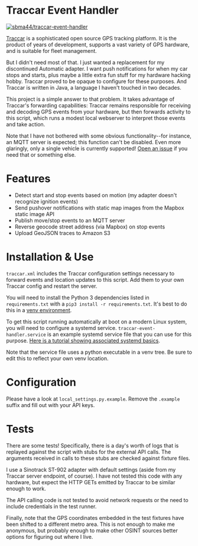 # Traccar Event Handler

[![sbma44/traccar-event-handler](https://circleci.com/gh/sbma44/traccar-event-handler.svg?style=svg)](https://app.circleci.com/pipelines/github/sbma44/traccar-event-handler)

[Traccar](https://www.traccar.org/) is a sophisticated open source GPS tracking platform. It is the product of years of development, supports a vast variety of GPS hardware, and is suitable for fleet management.

But I didn't need most of that. I just wanted a replacement for my discontinued Automatic adapter. I want push notifications for when my car stops and starts, plus maybe a little extra fun stuff for my hardware hacking hobby. Traccar proved to be opaque to configure for these purposes. And Traccar is written in Java, a language I haven't touched in two decades.

This project is a simple answer to that problem. It takes advantage of Traccar's forwarding capabilities: Traccar remains responsible for receiving and decoding GPS events from your hardware, but then forwards activity to this script, which runs a modest local webserver to interpret those events and take action.

Note that I have not bothered with some obvious functionality--for instance, an MQTT server is expected; this function can't be disabled. Even more glaringly, only a single vehicle is currently supported! [Open an issue](https://github.com/sbma44/traccar-event-handler/issues/new/choose) if you need that or something else.

# Features
- Detect start and stop events based on motion (my adapter doesn't recognize ignition events)
- Send pushover notifications with static map images from the Mapbox static image API
- Publish move/stop events to an MQTT server
- Reverse geocode street address (via Mapbox) on stop events
- Upload GeoJSON traces to Amazon S3

# Installation & Use
`traccar.xml` includes the Traccar configuration settings necessary to forward events and location updates to this script. Add them to your own Traccar config and restart the server.

You will need to install the Python 3 dependencies listed in `requirements.txt` with a `pip3 install -r requirements.txt`. It's best to do this in a [venv environment](https://docs.python.org/3/library/venv.html).

To get this script running automatically at boot on a modern Linux system, you will need to configure a systemd service. `traccar-event-handler.service` is an example systemd service file that you can use for this purpose. [Here is a tutorial showing associated systemd basics](https://www.linode.com/docs/quick-answers/linux/start-service-at-boot/).

Note that the service file uses a python executable in a venv tree. Be sure to edit this to reflect your own venv location.

# Configuration
Please have a look at `local_settings.py.example`. Remove the `.example` suffix and fill out with your API keys.

# Tests
There are some tests! Specifically, there is a day's worth of logs that is replayed against the script with stubs for the external API calls. The arguments received in calls to these stubs are checked against fixture files.

I use a Sinotrack ST-902 adapter with default settings (aside from my Traccar server endpoint, of course). I have not tested this code with any hardware, but expect the HTTP GETs emitted by Traccar to be similar enough to work.

The API calling code is not tested to avoid network requests or the need to include credentials in the test runner.

Finally, note that the GPS coordinates embedded in the test fixtures have been shifted to a different metro area. This is not enough to make me anonymous, but probably enough to make other OSINT sources better options for figuring out where I live.
